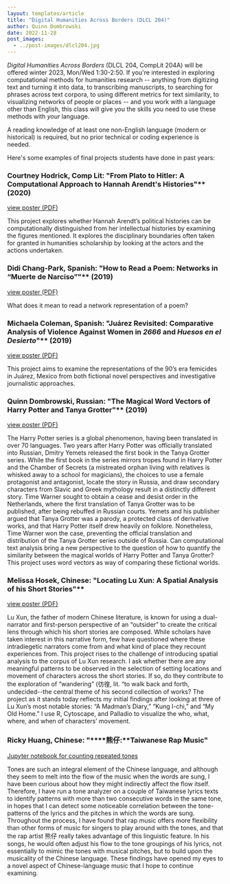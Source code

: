 ```yaml
---
layout: templates/article
title: "Digital Humanities Across Borders (DLCL 204)"
author: Quinn Dombrowski
date: 2022-11-28
post_images:
  - ../post-images/dlcl204.jpg
---
```


*Digital Humanities Across Borders* (DLCL 204, CompLit 204A) will be offered winter 2023, Mon/Wed 1:30-2:50. If you're interested in exploring computational methods for humanities research -- anything from digitizing text and turning it into data, to transcribing manuscripts, to searching for phrases across text corpora, to using different metrics for text similarity, to visualizing networks of people or places -- and you work with a language other than English, this class will give you the skills you need to use these methods with *your* language.

A reading knowledge of at least one non-English language (modern or historical) is required, but no prior technical or coding experience is needed.

Here's some examples of final projects students have done in past years:


### Courtney Hodrick, Comp Lit: "From Plato to Hitler: A Computational Approach to Hannah Arendt's Histories"** (2020)

[view poster (PDF)](https://drive.google.com/file/d/1D5pb1Pxmos-wpCHDjg3Sv6z0WEtBsnVz/view?usp=sharing)

This project explores whether Hannah Arendt’s political histories can be computationally distinguished from her intellectual histories by examining the figures mentioned. It explores the disciplinary boundaries often taken for granted in humanities scholarship by looking at the actors and the actions undertaken.


### Didi Chang-Park, Spanish: "How to Read a Poem: Networks in “Muerte de Narciso”"** (2019)

[view poster (PDF)](https://drive.google.com/file/d/1DQhK6GSWwAkKCONTaPNRCi7IewWfwrBV/view?usp=sharing)

What does it mean to read a network representation of a poem?


### Michaela Coleman, Spanish: "Juárez Revisited: Comparative Analysis of Violence Against Women in *2666* and *Huesos en el Desierto*"** (2019)

[view poster (PDF)](https://drive.google.com/file/d/1FDF4JCu5mvfSJLwoP91iNgiwFVYF-TO_/view?usp=sharing)

This project aims to examine the representations of the 90’s era femicides in Juárez, Mexico from both fictional novel perspectives and investigative journalistic approaches.


### Quinn Dombrowski, Russian: "The Magical Word Vectors of Harry Potter and Tanya Grotter"** (2019)

[view poster (PDF)](https://drive.google.com/file/d/1VKnFnMBIQ8d6GpgQEpR7wP4jps-ozlTy/view?usp=sharing)

The Harry Potter series is a global phenomenon, having been translated in over 70 languages. Two years after Harry Potter was officially translated into Russian, Dmitry Yemets released the first book in the Tanya Grotter series. While the first book in the series mirrors tropes found in Harry Potter and the Chamber of Secrets (a mistreated orphan living with relatives is whisked away to a school for magicians), the choices to use a female protagonist and antagonist, locate the story in Russia, and draw secondary characters from Slavic and Greek mythology result in a distinctly different story. Time Warner sought to obtain a cease and desist order in the Netherlands, where the first translation of Tanya Grotter was to be published, after being rebuffed in Russian courts. Yemets and his publisher argued that Tanya Grotter was a parody, a protected class of derivative works, and that Harry Potter itself drew heavily on folklore. Nonetheless, Time Warner won the case, preventing the official translation and distribution of the Tanya Grotter series outside of Russia. Can computational text analysis bring a new perspective to the question of how to quantify the similarity between the magical worlds of Harry Potter and Tanya Grotter? This project uses word vectors as way of comparing these fictional worlds.

### Melissa Hosek, Chinese: "Locating Lu Xun: A Spatial Analysis of his Short Stories"**

[view poster (PDF)](https://drive.google.com/file/d/1MIYWUR82q4dsqf4jWCh9v15gx6yhUPGe/view?usp=sharing)

Lu Xun, the father of modern Chinese literature, is known for using a dual-narrator and first-person perspective of an “outsider” to create the critical lens through which his short stories are composed. While scholars have taken interest in this narrative form, few have questioned where these intradiegetic narrators come from and what kind of place they recount experiences from. This project rises to the challenge of introducing spatial analysis to the corpus of Lu Xun research. I ask whether there are any meaningful patterns to be observed in the selection of setting locations and movement of characters across the short stories. If so, do they contribute to the exploration of “wandering” (彷徨, lit. “to walk back and forth, undecided--the central theme of his second collection of works? The project as it stands today reflects my initial findings after looking at three of Lu Xun’s most notable stories: “A Madman’s Diary,” “Kung I-chi,” and “My Old Home.” I use R, Cytoscape, and Palladio to visualize the who, what, where, and when of characters’ movement.

### Ricky Huang, Chinese: "****熊仔:****Taiwanese Rap Music"**

[Jupyter notebook for counting repeated tones](https://github.com/quinnanya/dlcl204/blob/master/chinese/taiwanese-rap-analyzer.ipynb)

Tones are such an integral element of the Chinese language, and although they seem to melt into the flow of the music when the words are sung, I have been curious about how they might indirectly affect the flow itself. Therefore, I have run a tone analyzer on a couple of Taiwanese lyrics texts to identify patterns with more than two consecutive words in the same tone, in hopes that I can detect some noticeable correlation between the tone-patterns of the lyrics and the pitches in which the words are sung. Throughout the process, I have found that rap music offers more flexibility than other forms of music for singers to play around with the tones, and that the rap artist 熊仔 really takes advantage of this linguistic feature. In his songs, he would often adjust his flow to the tone groupings of his lyrics, not essentially to mimic the tones with musical pitches, but to build upon the musicality of the Chinese language. These findings have opened my eyes to a novel aspect of Chinese-language music that I hope to continue examining.